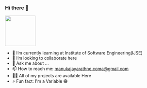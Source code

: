 ### Hi there 👋

<img src="2206.jpg"  width="100" height="100">






- 🌱 I’m currently learning at Institute of Software Engineering(IJSE)
- 👯 I’m looking to collaborate here
- 💬 Ask me about ...
- 📫 How to reach me: manukajayarathne.coma@gmail.com
- 👨‍💻 All of my projects are available Here
- ⚡ Fun fact: I'm a Variable 😁

